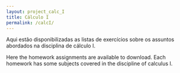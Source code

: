 ```yaml
---
layout: project_calc_I
title: Cálculo I
permalink: /calcI/
---
```


Aqui estão disponibilizadas as listas de exercícios sobre os assuntos abordados na disciplina de cálculo I.

Here the homework assignments are available to download. Each homework has some subjects covered in the discipline of calculus I.
